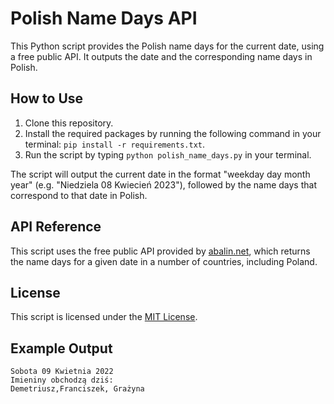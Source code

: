 # Polish Name Days API

This Python script provides the Polish name days for the current date, using a free public API. It outputs the date and the corresponding name days in Polish.

## How to Use

1. Clone this repository.
2. Install the required packages by running the following command in your terminal: `pip install -r requirements.txt`.
3. Run the script by typing `python polish_name_days.py` in your terminal.

The script will output the current date in the format "weekday day month year" (e.g. "Niedziela 08 Kwiecień 2023"), followed by the name days that correspond to that date in Polish.

## API Reference

This script uses the free public API provided by [abalin.net](https://abalin.net/), which returns the name days for a given date in a number of countries, including Poland.

## License

This script is licensed under the [MIT License](LICENSE).

## Example Output

```
Sobota 09 Kwietnia 2022  
Imieniny obchodzą dziś:   
Demetriusz,Franciszek, Grażyna
```